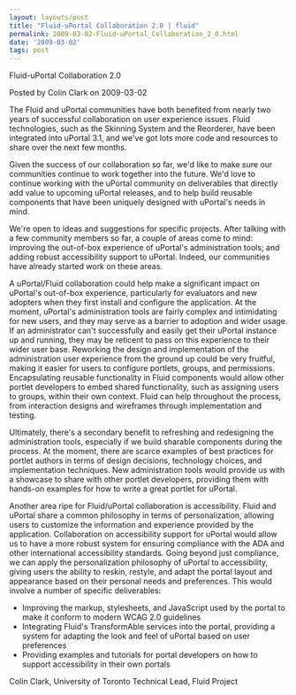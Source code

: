 ```yaml
---
layout: layouts/post
title: "Fluid-uPortal Collaboration 2.0 | fluid"
permalink: 2009-03-02-Fluid-uPortal_Collaboration_2_0.html
date: '2009-03-02'
tags: post
---
```

Fluid-uPortal Collaboration 2.0

Posted by Colin Clark on 2009-03-02

The Fluid and uPortal communities have both benefited from nearly two
years of successful collaboration on user experience issues. Fluid
technologies, such as the Skinning System and the Reorderer, have been
integrated into uPortal 3.1, and we've got lots more code and resources
to share over the next few months.

Given the success of our collaboration so far, we'd like to make sure
our communities continue to work together into the future. We'd love to
continue working with the uPortal community on deliverables that
directly add value to upcoming uPortal releases, and to help build
reusable components that have been uniquely designed with uPortal's
needs in mind.

We're open to ideas and suggestions for specific projects. After talking
with a few community members so far, a couple of areas come to mind:
improving the out-of-box experience of uPortal's administration tools;
and adding robust accessibility support to uPortal. Indeed, our
communities have already started work on these areas.

A uPortal/Fluid collaboration could help make a significant impact on
uPortal's out-of-box experience, particularly for evaluators and new
adopters when they first install and configure the application. At the
moment, uPortal's administration tools are fairly complex and
intimidating for new users, and they may serve as a barrier to adoption
and wider usage. If an administrator can't successfully and easily get
their uPortal instance up and running, they may be reticent to pass on
this experience to their wider user base. Reworking the design and
implementation of the administration user experience from the ground up
could be very fruitful, making it easier for users to configure
portlets, groups, and permissions. Encapsulating reusable functionality
in Fluid components would allow other portlet developers to embed shared
functionality, such as assigning users to groups, within their own
context. Fluid can help throughout the process, from interaction designs
and wireframes through implementation and testing.

Ultimately, there's a secondary benefit to refreshing and redesigning
the administration tools, especially if we build sharable components
during the process. At the moment, there are scarce examples of best
practices for portlet authors in terms of design decisions, technology
choices, and implementation techniques. New administration tools would
provide us with a showcase to share with other portlet developers,
providing them with hands-on examples for how to write a great portlet
for uPortal.

Another area ripe for Fluid/uPortal collaboration is accessibility.
Fluid and uPortal share a common philosophy in terms of personalization,
allowing users to customize the information and experience provided by
the application. Collaboration on accessibility support for uPortal
would allow us to have a more robust system for ensuring compliance with
the ADA and other international accessibility standards. Going beyond
just compliance, we can apply the personalization philosophy of uPortal
to accessibility, giving users the ability to reskin, restyle, and adapt
the portal layout and appearance based on their personal needs and
preferences. This would involve a number of specific deliverables:

- Improving the markup, stylesheets, and JavaScript used by the portal
    to make it conform to modern WCAG 2.0 guidelines
- Integrating Fluid's TransformAble services into the portal,
    providing a system for adapting the look and feel of uPortal based
    on user preferences
- Providing examples and tutorials for portal developers on how to
    support accessibility in their own portals

Colin Clark, University of Toronto Technical Lead, Fluid Project
